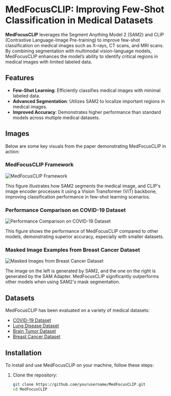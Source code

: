 # MedFocusCLIP: Improving Few-Shot Classification in Medical Datasets

**MedFocusCLIP** leverages the Segment Anything Model 2 (SAM2) and CLIP (Contrastive Language-Image Pre-training) to improve few-shot classification on medical images such as X-rays, CT scans, and MRI scans. By combining segmentation with multimodal vision-language models, MedFocusCLIP enhances the model’s ability to identify critical regions in medical images with limited labeled data.

## Features
- **Few-Shot Learning**: Efficiently classifies medical images with minimal labeled data.
- **Advanced Segmentation**: Utilizes SAM2 to localize important regions in medical images.
- **Improved Accuracy**: Demonstrates higher performance than standard models across multiple medical datasets.

## Images

Below are some key visuals from the paper demonstrating MedFocusCLIP in action:

### MedFocusCLIP Framework
![MedFocusCLIP Framework](images/medfocusclip_framework.png)

This figure illustrates how SAM2 segments the medical image, and CLIP's image encoder processes it using a Vision Transformer (ViT) backbone, improving classification performance in few-shot learning scenarios.

### Performance Comparison on COVID-19 Dataset
![Performance Comparison on COVID-19 Dataset](images/covid19_results.png)

This figure shows the performance of MedFocusCLIP compared to other models, demonstrating superior accuracy, especially with smaller datasets.

### Masked Image Examples from Breast Cancer Dataset
![Masked Images from Breast Cancer Dataset](images/breast_cancer_masks.png)

The image on the left is generated by SAM2, and the one on the right is generated by the SAM Adapter. MedFocusCLIP significantly outperforms other models when using SAM2's mask segmentation.

## Datasets
MedFocusCLIP has been evaluated on a variety of medical datasets:
- [COVID-19 Dataset](https://example.com)
- [Lung Disease Dataset](https://example.com)
- [Brain Tumor Dataset](https://example.com)
- [Breast Cancer Dataset](https://example.com)

## Installation

To install and use MedFocusCLIP on your machine, follow these steps:

1. Clone the repository:

   ```bash
   git clone https://github.com/yourusername/MedFocusCLIP.git
   cd MedFocusCLIP
